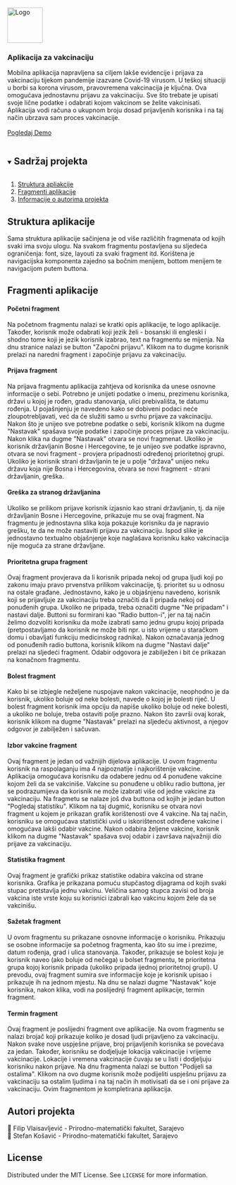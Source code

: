 

<br />
<p >
  <a href="https://github.com/github_username/repo_name">
    <img src="https://i.imgur.com/Mx9CcVW.png" alt="Logo" width="80" height="80">
  </a> <h3 >Aplikacija za vakcinaciju</h3>

  <p >
    Mobilna aplikacija napravljena sa ciljem lakše evidencije i prijava za vakcinaciju tijekom pandemije izazvane Covid-19 virusom. U teškoj situaciji u borbi sa korona virusom, pravovremena vakcinacija je ključna. Ova omogućava jednostavnu prijavu za vakcinaciju. Sve što trebate je upisati svoje lične podatke i odabrati kojom vakcinom se želite vakcinisati. Aplikacija vodi računa o ukupnom broju dosad prijavljenih korisnika i na taj način ubrzava sam proces vakcinacije.
    <br />
    <br />
    <a href="#dodati_youtube_link">Pogledaj Demo</a>
  </p>
</p>



<!-- TABLE OF CONTENTS -->
<details open="open">
  <summary><h2 style="display: inline-block">Sadržaj projekta</h2></summary>
  <ol>
    <li><a href="#struktura-aplikacije">Struktura apliakcije</a></li>
    <li><a href="#fragmenti-aplikacije">Fragmenti aplikacije</a></li>
    <li><a href="#autori-projekta">Informacije o autorima projekta</a></li>
  </ol>
</details>


<!-- INFORMACIJE O PROJEKTU -->
## Struktura aplikacije
Sama struktura aplikacije sačinjena je od više različitih fragmenata od kojih svaki ima svoju ulogu. Na svakom fragmentu postavljena su sljedeća ograničenja: font, size, layouti za svaki fragment itd. Korištena je navigacijska komponenta zajedno sa bočnim menijem, bottom menijem te navigacijom putem buttona.

<!-- INFORMACIJE O PROJEKTU -->
## Fragmenti aplikacije
#### Početni fragment 
Na početnom fragmentu nalazi se kratki opis aplikacije, te logo aplikacije. Također, korisnik može odabrati koji jezik želi - bosanski ili engleski i shodno tome koji je jezik korisnik izabrao, text na fragmentu se mijenja.  Na dnu stranice nalazi se button "Započni prijavu". Klikom na to dugme korisnik prelazi na naredni fragment i započinje prijavu za vakcinaciju.

#### Prijava fragment
Na prijava fragmentu aplikacija zahtjeva od korisnika da unese osnovne informacije o sebi. Potrebno je unijeti podatke o imenu, prezimenu korisnika, državi u kojoj je rođen, gradu stanovanja, ulici prebivališta, te datumu rođenja. U pojašnjenju je navedeno kako se dobiveni podaci neće zloupotrebljavati, već da će služiti samo u svrhu prijave za vakcinaciju. Nakon što je unijeo sve potrebne podatke o sebi, korisnik klikom na dugme "Nastavak" spašava svoje podatke i započinje proces prijave za vakcinaciju. Nakon klika na dugme "Nastavak" otvara se novi fragmenat. Ukoliko je korisnik državljanin Bosne i Hercegovine, te je unijeo sve podatke ispravno, otvara se novi fragment - provjera pripadnosti određenoj prioritetnoj grupi. Ukoliko je korisnik strani državljanin te je u polje "država" unijeo neku državu koja nije Bosna i Hercegovina, otvara se novi fragment - strani državljanin, greška.

#### Greška za stranog državljanina
Ukoliko se prilikom prijave korisnik izjasnio kao strani državljanin, tj. da nije državljanin Bosne i Hercegovine, prikazuje mu se ovaj fragment. Na fragmentu je jednostavna slika koja pokazuje korisniku da je napravio grešku, te da ne može nastaviti prijavu za vakcinaciju. Ispod slike je jednostavno textualno objašnjenje koje naglašava korisniku kako vakcinacija nije moguća za strane državljane.

#### Prioritetna grupa fragment

Ovaj fragment provjerava da li korisnik pripada nekoj od grupa ljudi koji po zakonu imaju pravo prvenstva prilikom vakcinacije, tj. prioritet su u odnosu na ostale građane. Jednostavno, kako je u objašnjenu navedeno, korisnik koji se prijavljuje za vakcinaciju treba označiti da li pripada nekoj od ponuđenih grupa. Ukoliko ne pripada, treba označiti dugme "Ne pripadam" i nastavi dalje. Buttoni su formirani kao "Radio button-i", jer na taj način želimo dozvoliti korisniku da može izabrati samo jednu grupu kojoj pripada (pretpostavljamo da korisnik ne može biti npr. u isto vrijeme u staračkom domu i obavljati funkciju medicinskog radnika). Nakon označavanja jednog od ponuđenih radio buttona, korisnik klikom na dugme "Nastavi dalje" prelazi na sljedeći fragment. Odabir odgovora je zabilježen i bit će prikazan na konačnom fragmentu.

#### Bolest fragment

Kako bi se izbjegle neželjene nuspojave nakon vakcinacije, neophodno je da korisnik, ukoliko boluje od neke bolesti, navede o kojoj je bolesti riječ. U bolest fragment korisnik ima opciju da napiše ukoliko boluje od neke bolesti, a ukoliko ne boluje, treba ostaviti polje prazno. Nakon što završi ovaj korak, korisnik klikom na dugme "Nastavak" prelazi na sljedeću aktivnost, a njegov odgovor je zabilježen i sačuvan.

#### Izbor vakcine fragment

Ovaj fragment je jedan od važnijih dijelova aplikacije. U ovom fragmentu korisnik na raspolaganju ima 4 najpoznatije i najkorištenije vakcine. Aplikacija omogućava korisniku da odabere jednu od 4 ponuđene vakcine kojom želi da se vakciniše. Vakcine su ponuđene u obliku radio buttona, jer se podrazumijeva da korisnik ne može izabrati više od jedne vakcine za vakcinaciju. Na fragmetu se nalaze još dva buttona od kojih je jedan button "Pogledaj statistiku". Klikom na taj dugmić, korisniku se otvara novi fragment u kojem je prikazan grafik korištenosti ove 4 vakcine. Na taj način, korisniku se omogućava statistički uvid u iskorištenost određene vakcine i omogućava lakši odabir vakcine. Nakon odabira željene vakcine, korisnik klikom na dugme "Nastavak" spašava svoj odabir i završava najvažniji dio prijave za vakcinaciju.

#### Statistika fragment

Ovaj fragment je grafički prikaz statistike odabira vakcina od strane korisnika. Grafika je prikazana pomuću stupčastog dijagrama od kojih svaki stupac pretstavlja jednu vakcinu. Veličina samog stupca zavisi od broja vakcina iste vrste koju su korisnici izabrali kao vakcinu kojom žele da se vakcinišu.

#### Sažetak fragment
U ovom fragmentu su prikazane osnovne informacije o korisniku. Prikazuju se osobne informacije sa početnog fragmenta, kao što su ime i prezime, datum rođenja, grad i ulica stanovanja. Također, prikazuje se bolest koju je korisnik naveo (ako boluje od nečega) u bolset fragmentu, te prioritetna grupa kojoj korisnik pripada (ukoliko pripada ijednoj prioritetnoj grupi). U prevodu, ovaj fragment sumira sve informacije koje je korisnik upisao i prikazuje ih na jednom mjestu. Na dnu se nalazi dugme "Nastavak" koje korisnika, nakon klika, vodi na poslijednji fragment aplikacije, termin fragment.

#### Termin fragment

Ovaj fragment je poslijedni fragment ove aplikacije. Na ovom fragmentu se nalazi brojač koji prikazuje koliko je dosad ljudi prijavljeno za vakcinaciju. Nakon svake nove uspješne prijave, broj prijavljenih korisnika se povećava za jedan. Također, korisniku se dodjeljuje lokacija vakcinacije i vrijeme vakcinacije. Lokacije i vremena vakcinacije čuvaju se u listi i dodjeljuju korisniku nakon prijave. Na dnu fragmenta nalazi se button "Podijeli sa ostalima". Klikom na ovo dugme korisnik može podijeliti uspješnu prijavu za vakcinaciju sa ostalim ljudima i na taj način ih motivisati da se i oni prijave za vakcinaciju. Ovim fragmentom je kompletirana aplikacija.

## Autori projekta

:man: Filip Vlaisavljević - Prirodno-matematički fakultet, Sarajevo <br>
:man: Stefan Košavić - Prirodno-matematički fakultet, Sarajevo




<!-- LICENSA -->
## License

Distributed under the MIT License. See `LICENSE` for more information.


